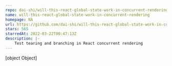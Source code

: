 ```yaml
---
repo: dai-shi/will-this-react-global-state-work-in-concurrent-rendering
name: will-this-react-global-state-work-in-concurrent-rendering
homepage: NA
url: https://github.com/dai-shi/will-this-react-global-state-work-in-concurrent-rendering
stars: 565
starredAt: 2022-03-22T00:47:13Z
description: |-
    Test tearing and branching in React concurrent rendering
---
```


[object Object]
